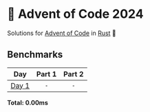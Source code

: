 <!-- <img src="./.assets/christmas_ferris.png" width="164"> -->

# 🎄 Advent of Code 2024

Solutions for [Advent of Code](https://adventofcode.com/) in [Rust](https://www.rust-lang.org/) 🦀

<!--- advent_readme_stars table --->

<!--- benchmarking table --->
## Benchmarks

| Day | Part 1 | Part 2 |
| :---: | :---: | :---:  |
| [Day 1](./src/bin/01.rs) | `-` | `-` |

**Total: 0.00ms**
<!--- benchmarking table --->

